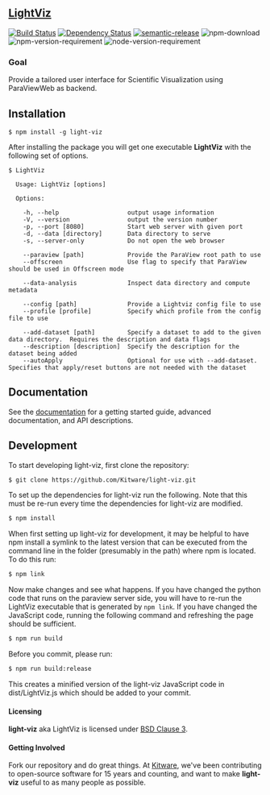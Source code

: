 ## [LightViz](http://kitware.github.io/light-viz/)

[![Build Status](https://travis-ci.org/Kitware/light-viz.svg)](https://travis-ci.org/Kitware/light-viz)
[![Dependency Status](https://david-dm.org/kitware/light-viz.svg)](https://david-dm.org/kitware/light-viz)
[![semantic-release](https://img.shields.io/badge/%20%20%F0%9F%93%A6%F0%9F%9A%80-semantic--release-e10079.svg)](https://github.com/semantic-release/semantic-release)
![npm-download](https://img.shields.io/npm/dm/light-viz.svg)
![npm-version-requirement](https://img.shields.io/badge/npm->=3.0.0-brightgreen.svg)
![node-version-requirement](https://img.shields.io/badge/node->=5.0.0-brightgreen.svg)

### Goal ###

Provide a tailored user interface for Scientific Visualization using ParaViewWeb as backend.

## Installation

```
$ npm install -g light-viz
```

After installing the package you will get one executable **LightViz** with
the following set of options.

```
$ LightViz 

  Usage: LightViz [options]

  Options:

    -h, --help                   output usage information
    -V, --version                output the version number
    -p, --port [8080]            Start web server with given port
    -d, --data [directory]       Data directory to serve
    -s, --server-only            Do not open the web browser
    
    --paraview [path]            Provide the ParaView root path to use
    --offscreen                  Use flag to specify that ParaView should be used in Offscreen mode
    
    --data-analysis              Inspect data directory and compute metadata
    
    --config [path]              Provide a Lightviz config file to use
    --profile [profile]          Specify which profile from the config file to use
    
    --add-dataset [path]         Specify a dataset to add to the given data directory.  Requires the description and data flags
    --description [description]  Specify the description for the dataset being added
    --autoApply                  Optional for use with --add-dataset.  Specifies that apply/reset buttons are not needed with the dataset
```
## Documentation

See the [documentation](https://kitware.github.io/light-viz) for a
getting started guide, advanced documentation, and API descriptions.


## Development

To start developing light-viz, first clone the repository:

```sh
$ git clone https://github.com/Kitware/light-viz.git
```

To set up the dependencies for light-viz run the following.  Note that this must be re-run every time
the dependencies for light-viz are modified.

```sh
$ npm install
```

When first setting up light-viz for development, it may be helpful to have npm
install a symlink to the latest version that can be executed from the command line
in the folder (presumably in the path) where npm is located.  To do this run:

```sh
$ npm link
```

Now make changes and see what happens.  If you have changed the python code
that runs on the paraview server side, you will have to re-run the LightViz
executable that is generated by `npm link`.  If you have changed the JavaScript
code, running the following command and refreshing the page should be sufficient.

```sh
$ npm run build
```

Before you commit, please run:
```sh
$ npm run build:release
```
This creates a minified version of the light-viz JavaScript code in dist/LightViz.js
which should be added to your commit.

#### Licensing

**light-viz** aka LightViz is licensed under [BSD Clause 3](LICENSE).

#### Getting Involved

Fork our repository and do great things. At [Kitware](http://www.kitware.com),
we've been contributing to open-source software for 15 years and counting, and
want to make **light-viz** useful to as many people as possible.
